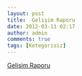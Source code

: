 ```yaml
---
layout: post
title:  Gelişim Raporu
date: 2012-03-11 02:17
author: admin
comments: true
tags: [Ketegorisiz]
---
```

<a href="http://ggenel.googlecode.com/files/Geli%C5%9Fim%20Raporu.rar">Gelişim Raporu</a>
